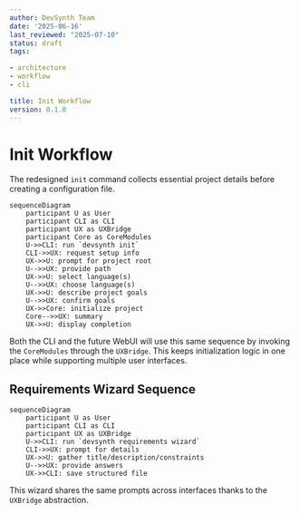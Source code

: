 ```yaml
---
author: DevSynth Team
date: '2025-06-16'
last_reviewed: "2025-07-10"
status: draft
tags:

- architecture
- workflow
- cli

title: Init Workflow
version: 0.1.0
---
```


# Init Workflow

The redesigned `init` command collects essential project details before creating a configuration file.

```mermaid
sequenceDiagram
    participant U as User
    participant CLI as CLI
    participant UX as UXBridge
    participant Core as CoreModules
    U->>CLI: run `devsynth init`
    CLI->>UX: request setup info
    UX->>U: prompt for project root
    U-->>UX: provide path
    UX->>U: select language(s)
    U-->>UX: choose language(s)
    UX->>U: describe project goals
    U-->>UX: confirm goals
    UX->>Core: initialize project
    Core-->>UX: summary
    UX->>U: display completion
```

Both the CLI and the future WebUI will use this same sequence by invoking the
`CoreModules` through the `UXBridge`. This keeps initialization logic in one
place while supporting multiple user interfaces.

## Requirements Wizard Sequence

```mermaid
sequenceDiagram
    participant U as User
    participant CLI as CLI
    participant UX as UXBridge
    U->>CLI: run `devsynth requirements wizard`
    CLI->>UX: prompt for details
    UX->>U: gather title/description/constraints
    U-->>UX: provide answers
    UX->>CLI: save structured file
```

This wizard shares the same prompts across interfaces thanks to the
`UXBridge` abstraction.
